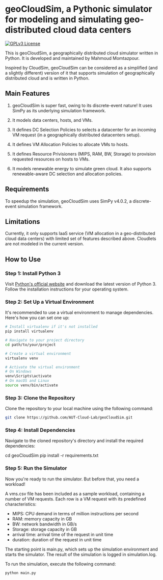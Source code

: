 # geoCloudSim, a Pythonic simulator for modeling and simulating geo-distributed cloud data centers

[![GPLv3 License](https://img.shields.io/badge/License-GPL%20v3-yellow.svg)](https://opensource.org/licenses/GPL-3.0)


This is geoCloudSim, a geographically distributed cloud simulator written in Python. It is developed and maintained by Mahmoud Momtazpour. 

Inspired by CloudSim, geoCloudSim can be considered as a simplified (and a slightly different) version of it that supports simulation of geographically distributed cloud and is written in Python. 

## Main Features

1. geoCloudSim is super fast, owing to its discrete-event nature! It uses SimPy as its underlying simulation framework.

2. It models data centers, hosts, and VMs. 

3. It defines DC Selection Policies to selects a datacenter for an incoming VM request (in a geographically distributed datacenters setup).

4. It defines VM Allocation Policies to allocate VMs to hosts.

5. It defines Resource Privisioners (MIPS, RAM, BW, Storage) to provision requested resources on hosts to VMs.

6. It models renewable energy to simulate green cloud. It also supports renewable-aware DC selection and allocation policies.  

## Requirements
To speedup the simulation, geoCloudSim uses SimPy v4.0.2, a discrete-event simulation framework. 

## Limitations
Currently, it only supports IaaS service (VM allocation in a geo-distributed cloud data centers) with limited set of features described above. Cloudlets are not modeled in the current version.

## How to Use
### Step 1: Install Python 3
Visit [Python's official website](https://www.python.org/downloads/) and download the latest version of Python 3. Follow the installation instructions for your operating system.

### Step 2: Set Up a Virtual Environment

It's recommended to use a virtual environment to manage dependencies. Here's how you can set one up:

```bash
# Install virtualenv if it's not installed
pip install virtualenv

# Navigate to your project directory
cd path/to/your/project

# Create a virtual environment
virtualenv venv

# Activate the virtual environment
# On Windows
venv\Scripts\activate
# On macOS and Linux
source venv/bin/activate
```
### Step 3: Clone the Repository
Clone the repository to your local machine using the following command:

```bash
git clone https://github.com/AUT-Cloud-Lab/geoCloudSim.git
```

### Step 4: Install Dependencies
Navigate to the cloned repository's directory and install the required dependencies:

cd geoCloudSim
pip install -r requirements.txt

### Step 5: Run the Simulator
Now you're ready to run the simulator. But before that, you need a workload!

A vms.csv file has been included as a sample workload, containing a number of VM requests. Each row is a VM request with its predefined characteristics:

- MIPS: CPU demand in terms of million instructions per second
- RAM: memory capacity in GB
- BW: network bandwidth in GB/s
- Storage: storage capacity in GB
- arrival time: arrival time of the request in unit time
- duration: duration of the request in unit time

The starting point is main.py, which sets up the simulation environment and starts the simulator. The result of the simulation is logged in simulation.log.

To run the simulation, execute the following command:
```bash
python main.py
```

